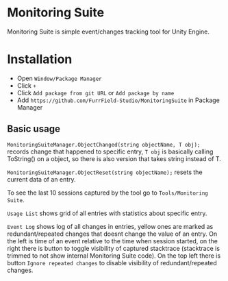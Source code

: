 # Monitoring Suite

Monitoring Suite is simple event/changes tracking tool for Unity Engine.

# Installation

- Open ``Window/Package Manager``
- Click ``+``
- Click ``Add package from git URL`` or ``Add package by name``
- Add ``https://github.com/FurrField-Studio/MonitoringSuite`` in Package Manager

## Basic usage

``MonitoringSuiteManager.ObjectChanged(string objectName, T obj);`` records change that happened to specific entry, ``T obj`` is basically calling ToString() on a object, so there is also version that takes string instead of T.

``MonitoringSuiteManager.ObjectReset(string objectName);`` resets the current data of an entry.

To see the last 10 sessions captured by the tool go to ``Tools/Monitoring Suite``.

``Usage List`` shows grid of all entries with statistics about specific entry.

``Event Log`` shows log of all changes in entries, yellow ones are marked as redundant/repeated changes that doesnt change the value of an entry. On the left is time of an event relative to the time when session started, on the right there is button to toggle visibility of captured stacktrace (stacktrace is trimmed to not show internal Monitoring Suite code).
On the top left there is button ``Ignore repeated changes`` to disable visibility of redundant/repeated changes.
